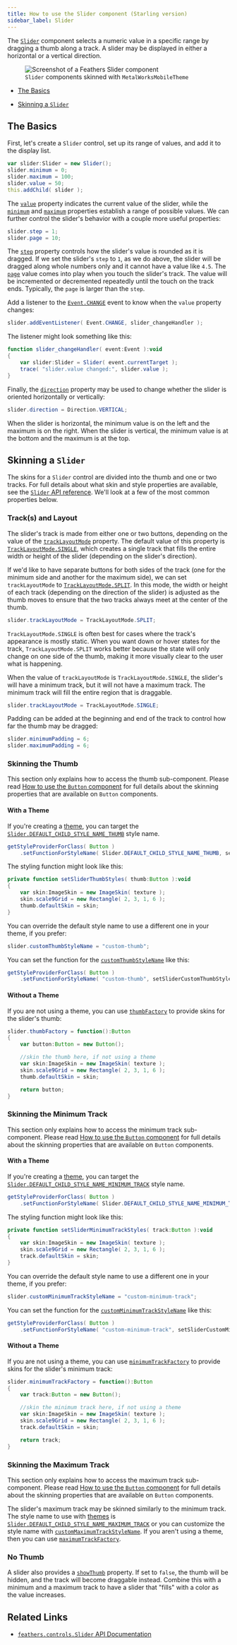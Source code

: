 ```yaml
---
title: How to use the Slider component (Starling version)
sidebar_label: Slider
---
```


The [`Slider`](/api-reference/feathers/controls/Slider.html) component selects a numeric value in a specific range by dragging a thumb along a track. A slider may be displayed in either a horizontal or a vertical direction.

<figure>
<img src="/learn/as3-starling/images/slider.png" srcset="/learn/as3-starling/images/slider@2x.png 2x" alt="Screenshot of a Feathers Slider component" />
<figcaption><code>Slider</code> components skinned with <code>MetalWorksMobileTheme</code></figcaption>
</figure>

- [The Basics](#the-basics)

- [Skinning a `Slider`](#skinning-a-slider)

## The Basics

First, let's create a `Slider` control, set up its range of values, and add it to the display list.

```actionscript
var slider:Slider = new Slider();
slider.minimum = 0;
slider.maximum = 100;
slider.value = 50;
this.addChild( slider );
```

The [`value`](/api-reference/feathers/controls/Slider.html#value) property indicates the current value of the slider, while the [`minimum`](/api-reference/feathers/controls/Slider.html#minimum) and [`maximum`](/api-reference/feathers/controls/Slider.html#maximum) properties establish a range of possible values. We can further control the slider's behavior with a couple more useful properties:

```actionscript
slider.step = 1;
slider.page = 10;
```

The [`step`](/api-reference/feathers/controls/Slider.html#step) property controls how the slider's value is rounded as it is dragged. If we set the slider's `step` to `1`, as we do above, the slider will be dragged along whole numbers only and it cannot have a value like `4.5`. The [`page`](/api-reference/feathers/controls/Slider.html#page) value comes into play when you touch the slider's track. The value will be incremented or decremented repeatedly until the touch on the track ends. Typically, the `page` is larger than the `step`.

Add a listener to the [`Event.CHANGE`](/api-reference/feathers/controls/Slider.html#event:change) event to know when the `value` property changes:

```actionscript
slider.addEventListener( Event.CHANGE, slider_changeHandler );
```

The listener might look something like this:

```actionscript
function slider_changeHandler( event:Event ):void
{
    var slider:Slider = Slider( event.currentTarget );
    trace( "slider.value changed:", slider.value );
}
```

Finally, the [`direction`](/api-reference/feathers/controls/Slider.html#direction) property may be used to change whether the slider is oriented horizontally or vertically:

```actionscript
slider.direction = Direction.VERTICAL;
```

When the slider is horizontal, the minimum value is on the left and the maximum is on the right. When the slider is vertical, the minimum value is at the bottom and the maximum is at the top.

## Skinning a `Slider`

The skins for a `Slider` control are divided into the thumb and one or two tracks. For full details about what skin and style properties are available, see the [`Slider` API reference](/api-reference/feathers/controls/Slider.html). We'll look at a few of the most common properties below.

### Track(s) and Layout

The slider's track is made from either one or two buttons, depending on the value of the [`trackLayoutMode`](/api-reference/feathers/controls/Slider.html#trackLayoutMode) property. The default value of this property is [`TrackLayoutMode.SINGLE`](/api-reference/feathers/controls/TrackLayoutMode.html#SINGLE), which creates a single track that fills the entire width or height of the slider (depending on the slider's direction).

If we'd like to have separate buttons for both sides of the track (one for the minimum side and another for the maximum side), we can set `trackLayoutMode` to [`TrackLayoutMode.SPLIT`](/api-reference/feathers/controls/TrackLayoutMode.html#SPLIT). In this mode, the width or height of each track (depending on the direction of the slider) is adjusted as the thumb moves to ensure that the two tracks always meet at the center of the thumb.

```actionscript
slider.trackLayoutMode = TrackLayoutMode.SPLIT;
```

`TrackLayoutMode.SINGLE` is often best for cases where the track's appearance is mostly static. When you want down or hover states for the track, `TrackLayoutMode.SPLIT` works better because the state will only change on one side of the thumb, making it more visually clear to the user what is happening.

When the value of `trackLayoutMode` is `TrackLayoutMode.SINGLE`, the slider's will have a minimum track, but it will not have a maximum track. The minimum track will fill the entire region that is draggable.

```actionscript
slider.trackLayoutMode = TrackLayoutMode.SINGLE;
```

Padding can be added at the beginning and end of the track to control how far the thumb may be dragged:

```actionscript
slider.minimumPadding = 6;
slider.maximumPadding = 6;
```

### Skinning the Thumb

This section only explains how to access the thumb sub-component. Please read [How to use the `Button` component](./button.md) for full details about the skinning properties that are available on `Button` components.

#### With a Theme

If you're creating a [theme](./themes.md), you can target the [`Slider.DEFAULT_CHILD_STYLE_NAME_THUMB`](/api-reference/feathers/controls/Slider.html#DEFAULT_CHILD_STYLE_NAME_THUMB) style name.

```actionscript
getStyleProviderForClass( Button )
    .setFunctionForStyleName( Slider.DEFAULT_CHILD_STYLE_NAME_THUMB, setSliderThumbStyles );
```

The styling function might look like this:

```actionscript
private function setSliderThumbStyles( thumb:Button ):void
{
    var skin:ImageSkin = new ImageSkin( texture );
    skin.scale9Grid = new Rectangle( 2, 3, 1, 6 );
    thumb.defaultSkin = skin;
}
```

You can override the default style name to use a different one in your theme, if you prefer:

```actionscript
slider.customThumbStyleName = "custom-thumb";
```

You can set the function for the [`customThumbStyleName`](/api-reference/feathers/controls/Slider.html#customThumbStyleName) like this:

```actionscript
getStyleProviderForClass( Button )
    .setFunctionForStyleName( "custom-thumb", setSliderCustomThumbStyles );
```

#### Without a Theme

If you are not using a theme, you can use [`thumbFactory`](/api-reference/feathers/controls/Slider.html#thumbFactory) to provide skins for the slider's thumb:

```actionscript
slider.thumbFactory = function():Button
{
    var button:Button = new Button();

    //skin the thumb here, if not using a theme
    var skin:ImageSkin = new ImageSkin( texture );
    skin.scale9Grid = new Rectangle( 2, 3, 1, 6 );
    thumb.defaultSkin = skin;

    return button;
}
```

### Skinning the Minimum Track

This section only explains how to access the minimum track sub-component. Please read [How to use the `Button` component](./button.md) for full details about the skinning properties that are available on `Button` components.

#### With a Theme

If you're creating a [theme](./themes.md), you can target the [`Slider.DEFAULT_CHILD_STYLE_NAME_MINIMUM_TRACK`](/api-reference/feathers/controls/Slider.html#DEFAULT_CHILD_STYLE_NAME_MINIMUM_TRACK) style name.

```actionscript
getStyleProviderForClass( Button )
    .setFunctionForStyleName( Slider.DEFAULT_CHILD_STYLE_NAME_MINIMUM_TRACK, setSliderMinimumTrackStyles );
```

The styling function might look like this:

```actionscript
private function setSliderMinimumTrackStyles( track:Button ):void
{
    var skin:ImageSkin = new ImageSkin( texture );
    skin.scale9Grid = new Rectangle( 2, 3, 1, 6 );
    track.defaultSkin = skin;
}
```

You can override the default style name to use a different one in your theme, if you prefer:

```actionscript
slider.customMinimumTrackStyleName = "custom-minimum-track";
```

You can set the function for the [`customMinimumTrackStyleName`](/api-reference/feathers/controls/Slider.html#customMinimumTrackStyleName) like this:

```actionscript
getStyleProviderForClass( Button )
    .setFunctionForStyleName( "custom-minimum-track", setSliderCustomMinimumTrackStyles );
```

#### Without a Theme

If you are not using a theme, you can use [`minimumTrackFactory`](/api-reference/feathers/controls/Slider.html#minimumTrackFactory) to provide skins for the slider's minimum track:

```actionscript
slider.minimumTrackFactory = function():Button
{
    var track:Button = new Button();

    //skin the minimum track here, if not using a theme
    var skin:ImageSkin = new ImageSkin( texture );
    skin.scale9Grid = new Rectangle( 2, 3, 1, 6 );
    track.defaultSkin = skin;

    return track;
}
```

### Skinning the Maximum Track

This section only explains how to access the maximum track sub-component. Please read [How to use the `Button` component](./button.md) for full details about the skinning properties that are available on `Button` components.

The slider's maximum track may be skinned similarly to the minimum track. The style name to use with [themes](./themes.md) is [`Slider.DEFAULT_CHILD_STYLE_NAME_MAXIMUM_TRACK`](/api-reference/feathers/controls/Slider.html#DEFAULT_CHILD_STYLE_NAME_MAXIMUM_TRACK) or you can customize the style name with [`customMaximumTrackStyleName`](/api-reference/feathers/controls/Slider.html#customMaximumTrackStyleName). If you aren't using a theme, then you can use [`maximumTrackFactory`](/api-reference/feathers/controls/Slider.html#maximumTrackFactory).

### No Thumb

A slider also provides a [`showThumb`](/api-reference/feathers/controls/Slider.html#showThumb) property. If set to `false`, the thumb will be hidden, and the track will become draggable instead. Combine this with a minimum and a maximum track to have a slider that "fills" with a color as the value increases.

## Related Links

- [`feathers.controls.Slider` API Documentation](/api-reference/feathers/controls/Slider.html)
